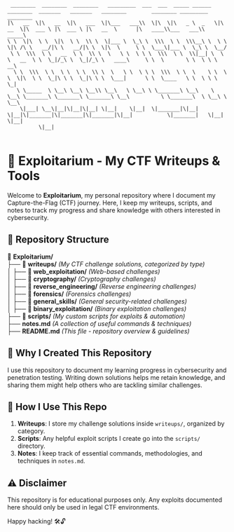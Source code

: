 ```
 ________  ________  ________   _________  ___  ___  _____ ______   ________  _______   _______   ________        ________ _________  ________ 
|\   __  \|\   __  \|\   ___  \|\___   ___\\  \|\  \|\   _ \  _   \|\   __  \|\  ___ \ |\  ___ \ |\   __  \      |\   ____\\___   ___\\  _____\
\ \  \|\  \ \  \|\  \ \  \\ \  \|___ \  \_\ \  \\\  \ \  \\\__\ \  \ \  \|\ /\ \   __/|\ \   __/|\ \  \|\  \     \ \  \___\|___ \  \_\ \  \__/ 
 \ \  \\\  \ \   __  \ \  \\ \  \   \ \  \ \ \  \\\  \ \  \\|__| \  \ \   __  \ \  \_|/_\ \  \_|/_\ \   ____\     \ \  \       \ \  \ \ \   __\
  \ \  \\\  \ \  \ \  \ \  \\ \  \   \ \  \ \ \  \\\  \ \  \    \ \  \ \  \|\  \ \  \_|\ \ \  \_|\ \ \  \___|      \ \  \____   \ \  \ \ \  \_|
   \ \_____  \ \__\ \__\ \__\\ \__\   \ \__\ \ \_______\ \__\    \ \__\ \_______\ \_______\ \_______\ \__\          \ \_______\  \ \__\ \ \__\ 
    \|___| \__\|__|\|__|\|__| \|__|    \|__|  \|_______|\|__|     \|__|\|_______|\|_______|\|_______|\|__|           \|_______|   \|__|  \|__| 
          \|__|                                                                                                                                                                                                                                                                               
                                                                                                                                               
```
# 🚀 Exploitarium - My CTF Writeups & Tools

Welcome to **Exploitarium**, my personal repository where I document my Capture-the-Flag (CTF) journey. Here, I keep my writeups, scripts, and notes to track my progress and share knowledge with others interested in cybersecurity.

## 📂 Repository Structure
📂 **Exploitarium/**  
 ├── 📂 **writeups/** *(My CTF challenge solutions, categorized by type)*  
 │    ├── 📂 **web_exploitation/** *(Web-based challenges)*  
 │    ├── 📂 **cryptography/** *(Cryptography challenges)*  
 │    ├── 📂 **reverse_engineering/** *(Reverse engineering challenges)*  
 │    ├── 📂 **forensics/** *(Forensics challenges)*  
 │    ├── 📂 **general_skills/** *(General security-related challenges)*  
 │    ├── 📂 **binary_exploitation/** *(Binary exploitation challenges)*  
 ├── 📂 **scripts/** *(My custom scripts for exploits & automation)*  
 ├── **notes.md** *(A collection of useful commands & techniques)*  
 ├── **README.md** *(This file - repository overview & guidelines)*  

## 🎯 Why I Created This Repository
I use this repository to document my learning progress in cybersecurity and penetration testing. Writing down solutions helps me retain knowledge, and sharing them might help others who are tackling similar challenges.

## 🏴 How I Use This Repo
1. **Writeups**: I store my challenge solutions inside `writeups/`, organized by category.
2. **Scripts**: Any helpful exploit scripts I create go into the `scripts/` directory.
3. **Notes**: I keep track of essential commands, methodologies, and techniques in `notes.md`.

## ⚠️ Disclaimer
This repository is for educational purposes only. Any exploits documented here should only be used in legal CTF environments.

Happy hacking! 🛠️🔓


